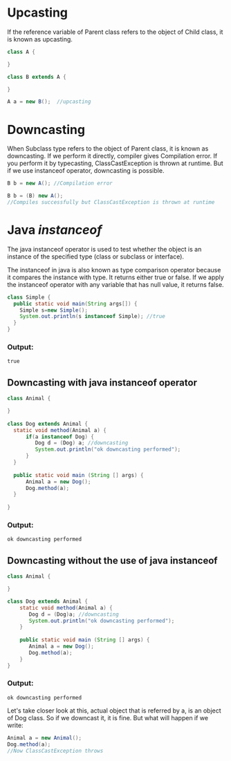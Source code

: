 # Upcasting
If the reference variable of Parent class refers to the object of Child class, it is known as upcasting.

```java
class A {

}  

class B extends A {

}  

A a = new B();  //upcasting  
```

# Downcasting 
When Subclass type refers to the object of Parent class, it is known as downcasting. If we perform it directly, compiler gives Compilation error. If you perform it by typecasting, ClassCastException is thrown at runtime. But if we use instanceof operator, downcasting is possible.

```java
B b = new A(); //Compilation error  

B b = (B) new A(); 
//Compiles successfully but ClassCastException is thrown at runtime    
```

# Java *instanceof*
The java instanceof operator is used to test whether the object is an instance of the specified type (class or subclass or interface).

The instanceof in java is also known as type comparison operator because it compares the instance with type. It returns either true or false. If we apply the instanceof operator with any variable that has null value, it returns false.

```java
class Simple {  
  public static void main(String args[]) {  
    Simple s=new Simple();  
    System.out.println(s instanceof Simple); //true  
  }  
} 
```

### Output:
```
true
```

## Downcasting with java instanceof operator

```java
class Animal { 

}  
  
class Dog extends Animal {  
  static void method(Animal a) {  
      if(a instanceof Dog) {  
         Dog d = (Dog) a; //downcasting  
         System.out.println("ok downcasting performed");  
      }  
  }  
   
  public static void main (String [] args) {  
      Animal a = new Dog();  
      Dog.method(a);  
  }  
    
}  
```

### Output:
```
ok downcasting performed
```

## Downcasting without the use of java instanceof

```java
class Animal { 

}  

class Dog extends Animal {  
    static void method(Animal a) {  
       Dog d = (Dog)a; //downcasting  
       System.out.println("ok downcasting performed");  
    }  
    
    public static void main (String [] args) {  
       Animal a = new Dog();  
       Dog.method(a);  
    }  
}  
```

### Output:
```
ok downcasting performed
```

Let's take closer look at this, actual object that is referred by a, is an object of Dog class. So if we downcast it, it is fine. But what will happen if we write:

```java
Animal a = new Animal();  
Dog.method(a);  
//Now ClassCastException throws  
```
